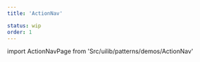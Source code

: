 ```yaml
---
title: 'ActionNav'

status: wip
order: 1
---
```


<!--
  ATTENTION: This file is auto generated by using "makeDemosFactory".
  Do not change the content!
-->

import ActionNavPage from 'Src/uilib/patterns/demos/ActionNav'

<ActionNavPage />
